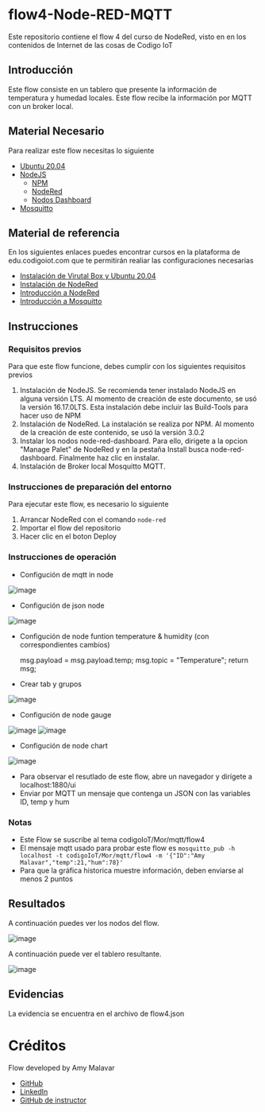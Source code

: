 # flow4-Node-RED-MQTT
Este repositorio contiene el flow 4 del curso de NodeRed, visto en en los contenidos de Internet de las cosas de Codigo IoT

## Introducción

Este flow consiste en un tablero que presente la información de temperatura y humedad locales. Este flow recibe la información por MQTT con un broker local.

## Material Necesario

Para realizar este flow necesitas lo siguiente

- [Ubuntu 20.04](https://releases.ubuntu.com/20.04/)
- [NodeJS](https://nodejs.org/es/)
    - [NPM](https://www.npmjs.com/)
    - [NodeRed](https://nodered.org/docs/getting-started/local)
    - [Nodos Dashboard](https://flows.nodered.org/node/node-red-dashboard)
- [Mosquitto](https://mosquitto.org/)

## Material de referencia

En los siguientes enlaces puedes encontrar cursos en la plataforma de edu.codigoiot.com que te permitirán realiar las configuraciones necesarias

- [Instalación de Virutal Box y Ubuntu 20.04](https://edu.codigoiot.com/course/view.php?id=812)
- [Instalación de NodeRed](https://edu.codigoiot.com/course/view.php?id=817)
- [Introducción a NodeRed](https://edu.codigoiot.com/course/view.php?id=278)
- [Introducción a Mosquitto](https://edu.codigoiot.com/course/view.php?id=851)

## Instrucciones

### Requisitos previos

Para que este flow funcione, debes cumplir con los siguientes requisitos previos
1. Instalación de NodeJS. Se recomienda tener instalado NodeJS en alguna versión LTS. Al momento de creación de este documento, se usó la versión 16.17.0LTS. Esta instalación debe incluir las Build-Tools para hacer uso de NPM
2. Instalación de NodeRed. La instalación se realiza por NPM. Al momento de la creación de este contenido, se usó la versión 3.0.2
3. Instalar los nodos node-red-dashboard. Para ello, dirigete a la opcion "Manage Palet" de NodeRed y en la pestaña Install busca node-red-dashboard. Finalmente haz clic en instalar.
4. Instalación de Broker local Mosquitto MQTT.

### Instrucciones de preparación del entorno

Para ejecutar este flow, es necesario lo siguiente
1. Arrancar NodeRed con el comando `node-red`
2. Importar el flow del repositorio
3. Hacer clic en el boton Deploy

### Instrucciones de operación

- Configución de mqtt in node

![image](https://user-images.githubusercontent.com/83924529/187842443-40847dc1-79e3-450e-808c-cd37c4d81144.png)

- Configución de json node

![image](https://user-images.githubusercontent.com/83924529/187842649-ebf86e6d-1e07-49fb-a550-ea67ae04cacb.png)

- Configución de node funtion temperature & humidity (con correspondientes cambios)

    msg.payload = msg.payload.temp;
    msg.topic = "Temperature";
    return msg;

- Crear tab y grupos

![image](https://user-images.githubusercontent.com/83924529/187843108-2e3fdb6f-e85a-4478-9b7f-ed2a1b9c3408.png)

- Configución de node gauge

![image](https://user-images.githubusercontent.com/83924529/187843217-b7f4a1fc-a216-4119-91aa-2f608adf3854.png) ![image](https://user-images.githubusercontent.com/83924529/187843291-e22c78da-d8af-4e10-ba9c-770897fd50a6.png)

- Configución de node chart

![image](https://user-images.githubusercontent.com/83924529/187843369-cf41560a-0b30-4644-88a4-50c470b09084.png)

- Para observar el resutlado de este flow, abre un navegador y dirígete a localhost:1880/ui
-  Enviar por MQTT un mensaje que contenga un JSON con las variables ID, temp y hum

### Notas

- Este Flow se suscribe al tema codigoIoT/Mor/mqtt/flow4
- El mensaje mqtt usado para probar este flow es `mosquitto_pub -h localhost -t codigoIoT/Mor/mqtt/flow4 -m '{"ID":"Amy Malavar","temp":21,"hum":78}'`
- Para que la gráfica historica muestre información, deben enviarse al menos 2 puntos

## Resultados

A continuación puedes ver los nodos del flow.

![image](https://user-images.githubusercontent.com/83924529/187841691-a2c6d238-b9c4-45d1-a2c9-88c9bbf9fe49.png)

A continuación puede ver el tablero resultante.

![image](https://user-images.githubusercontent.com/83924529/187843595-397046bb-8234-43df-9331-a214c32a1e46.png)

## Evidencias

La evidencia se encuentra en el archivo de flow4.json

# Créditos
Flow developed by Amy Malavar
* [GitHub](https://github.com/amymalavar)
* [LinkedIn](https://www.linkedin.com/in/amy-malavar)
* [GitHub de instructor](https://github.com/hugoescalpelo)
